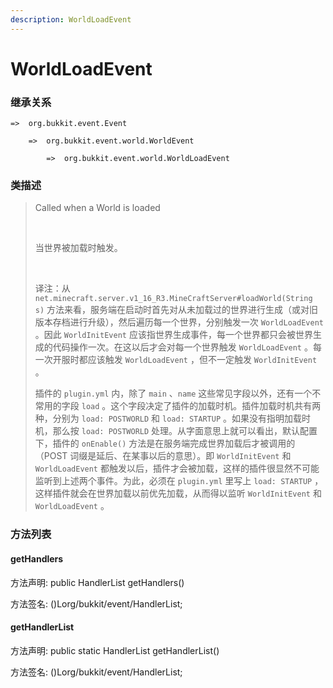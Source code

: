```yaml
---
description: WorldLoadEvent
---
```


# WorldLoadEvent

### 继承关系

    =>  org.bukkit.event.Event

        =>  org.bukkit.event.world.WorldEvent

            =>  org.bukkit.event.world.WorldLoadEvent

### 类描述

> Called when a World is loaded
> 
> <br>
> 
> 当世界被加载时触发。
> 
> <br>
> 
> 译注：从 `net.minecraft.server.v1_16_R3.MineCraftServer#loadWorld(String s)` 方法来看，服务端在启动时首先对从未加载过的世界进行生成（或对旧版本存档进行升级），然后遍历每一个世界，分别触发一次 `WorldLoadEvent` 。因此 `WorldInitEvent` 应该指世界生成事件，每一个世界都只会被世界生成的代码操作一次。在这以后才会对每一个世界触发 `WorldLoadEvent` 。每一次开服时都应该触发 `WorldLoadEvent` ，但不一定触发 `WorldInitEvent` 。
> 
> 插件的 `plugin.yml` 内，除了 `main` 、`name` 这些常见字段以外，还有一个不常用的字段 `load` 。这个字段决定了插件的加载时机。插件加载时机共有两种，分别为 `load: POSTWORLD` 和 `load: STARTUP` 。如果没有指明加载时机，那么按 `load: POSTWORLD` 处理。从字面意思上就可以看出，默认配置下，插件的 `onEnable()` 方法是在服务端完成世界加载后才被调用的（POST 词缀是延后、在某事以后的意思）。即 `WorldInitEvent` 和 `WorldLoadEvent` 都触发以后，插件才会被加载，这样的插件很显然不可能监听到上述两个事件。为此，必须在 `plugin.yml` 里写上 `load: STARTUP` ，这样插件就会在世界加载以前优先加载，从而得以监听 `WorldInitEvent` 和 `WorldLoadEvent` 。

### 方法列表

#### getHandlers

方法声明: public HandlerList getHandlers()

方法签名: ()Lorg/bukkit/event/HandlerList;

#### getHandlerList

方法声明: public static HandlerList getHandlerList()

方法签名: ()Lorg/bukkit/event/HandlerList;